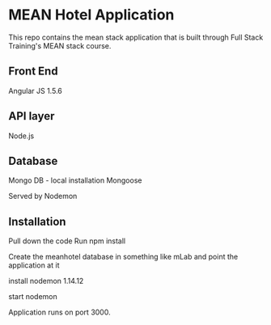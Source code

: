 # MEAN Hotel Application

This repo contains the mean stack application that is built through
Full Stack Training's MEAN stack course.

## Front End

Angular JS 1.5.6

## API layer 

Node.js

## Database

Mongo DB - local installation
Mongoose

Served by Nodemon

## Installation

Pull down the code
Run npm install

Create the meanhotel database in something like mLab and point the application at it

install nodemon 1.14.12

start nodemon

Application runs on port 3000. 








